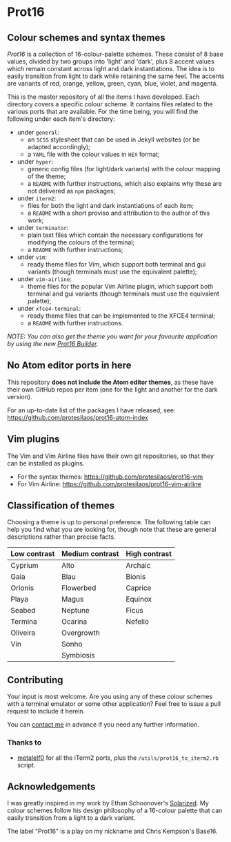 # Prot16

## Colour schemes and syntax themes

*Prot16* is a collection of 16-colour-palette schemes. These consist of 8 base values, divided by two groups into 'light' and 'dark', plus 8 accent values which remain constant across light and dark instantiations. The idea is to easily transition from light to dark while retaining the same feel. The accents are variants of red, orange, yellow, green, cyan, blue, violet, and magenta.

This is the master repository of all the items I have developed. Each directory covers a specific colour scheme. It contains files related to the various ports that are available. For the time being, you will find the following under each item's directory:

- under `general`:
  - an `SCSS` stylesheet that can be used in Jekyll websites (or be adapted accordingly);
  - a `YAML` file with the colour values in `HEX` format;
- under `hyper`:
  - generic config files (for light/dark variants) with the colour mapping of the theme;
  - a `README` with further instructions, which also explains why these are not delivered as `npm` packages;
- under `iterm2`:
  - files for both the light and dark instantiations of each item;
  - a `README` with a short proviso and attribution to the author of this work;
- under `terminator`:
  - plain text files which contain the necessary configurations for modifying the colours of the terminal;
  - a `README` with further instructions;
- under `vim`:
  - ready theme files for Vim, which support both terminal and gui variants (though terminals must use the equivalent palette);
- under `vim-airline`:
  - theme files for the popular Vim Airline plugin, which support both terminal and gui variants (though terminals must use the equivalent palette);
- under `xfce4-terminal`:
  - ready theme files that can be implemented to the XFCE4 terminal;
  - a `README` with further instructions.

*NOTE: You can also get the theme you want for your favourite application by using the new [Prot16 Builder](https://github.com/protesilaos/prot16-builder).*

## No Atom editor ports in here

This repository **does not include the Atom editor themes**, as these have their own GitHub repos per item (one for the light and another for the dark version).

For an up-to-date list of the packages I have released, see: https://github.com/protesilaos/prot16-atom-index

## Vim plugins

The Vim and Vim Airline files have their own git repositories, so that they can be installed as plugins.

- For the syntax themes: https://github.com/protesilaos/prot16-vim
- For Vim Airline: https://github.com/protesilaos/prot16-vim-airline

## Classification of themes

Choosing a theme is up to personal preference. The following table can help you find what you are looking for, though note that these are general descriptions rather than precise facts.

Low contrast | Medium contrast | High contrast
--- | --- | --- |
Cyprium | Alto | Archaic
Gaia | Blau | Bionis
Orionis | Flowerbed | Caprice
Playa | Magus | Equinox
Seabed | Neptune | Ficus
Termina | Ocarina | Nefelio
 | Oliveira | Overgrowth
 | Vin | Sonho
  |  | Symbiosis

## Contributing

Your input is most welcome. Are you using any of these colour schemes with a terminal emulator or some other application? Feel free to issue a pull request to include it herein.

You can [contact me](https://protesilaos.com/contact/) in advance if you need any further information.

### Thanks to

- [metalelf0](https://github.com/metalelf0) for all the iTerm2 ports, plus the `/utils/prot16_to_iterm2.rb` script.

## Acknowledgements

I was greatly inspired in my work by Ethan Schoonover's [Solarized](http://ethanschoonover.com/solarized). My colour schemes follow his design philosophy of a 16-colour palette that can easily transition from a light to a dark variant.

The label "Prot16" is a play on my nickname and Chris Kempson's Base16.

